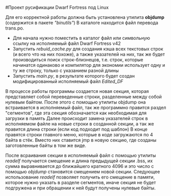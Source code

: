 #Проект русификации Dwarf Fortress под Linux

Для его корректной работы должна быть установлена утилита **objdump** (содержится в пакете *"binutils"*)
В каталоге находится файл перевода trans.po.

* Для начала нужно поместить в каталог файл или символьную ссылку на исполняемый файл Dwarf Fortress v42
* Запустить *rebuid_cache.py* для создания кэша всех текстовых строк (и всего что на них похоже), а также указателей на них, так же будет производиться поиск строк-близнецов, т.е. строк, которые начинатся одинаково и компилятор для экономии использует одну и ту же строку, только с указанием разной длины
* Запустить *main.py*, в результате которого будет создан модифицированный исполняемый файл *Edited_DF*

В процессе работы программы создается новая секция, которая представляет собой переведенные строки, разделенные между собой нулевым байтом. 
После этого с помощью утилиты objdump она встраивается в исполняемый файл, так же программно правится раздел "сегментов", где эта секция обозначается как необходимая для загрузки в память
Далее происходит замена указателей строк в исполняемом файле на новые строки в созданной секции, а так же правится длина строки (если код подходит под шаблон)
В конце правятся строки главного меню, которые в коде загружаются по 4 байта в стёк. Вместо них ставится jmp в новую секцию, где созданы заготовленные байты в том же виде.

После всраивания секции в исполняемый файл с помощью утилиты *readelf* получается смещение и длина предыдущей секции .bss, их сумма выравнивается до ближайшего кратного 4096 и это число с помощью *objdump* становится смещением новой секции. Следующее использование *readelf* позволяет получить его смещение в памяти, которое нужно указать в разделе сегментов, иначе секция не будет подгружена и при обращении к ней будут получены нулевые байты.
